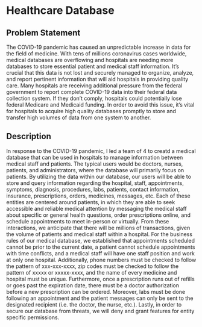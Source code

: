 # Healthcare Database

## Problem Statement
The COVID-19 pandemic has caused an unpredictable increase in data for the
field of medicine. With tens of millions coronavirus cases worldwide, medical databases
are overflowing and hospitals are needing more databases to store essential patient
and medical staff information. It’s crucial that this data is not lost and securely managed
to organize, analyze, and report pertinent information that will aid hospitals in providing
quality care.
Many hospitals are receiving additional pressure from the federal government to
report complete COVID-19 data into their federal data collection system. If they don’t
comply, hospitals could potentially lose federal Medicare and Medicaid funding. In order
to avoid this issue, it’s vital for hospitals to acquire high quality databases promptly to
store and transfer high volumes of data from one system to another.

## Description
In response to the COVID-19 pandemic, I led a team of 4 to creatd a medical database
that can be used in hospitals to manage information between medical staff and patients.
The typical users would be doctors, nurses, patients, and administrators, where the
database will primarily focus on patients. By utilizing the data within our database, our
users will be able to store and query information regarding the hospital, staff,
appointments, symptoms, diagnosis, procedures, labs, patients, contact information,
insurance, prescriptions, orders, medicines, messages, etc. Each of these entities are
centered around patients, in which they are able to seek accessible and reliable medical
attention by messaging the medical staff about specific or general health questions,
order prescriptions online, and schedule appointments to meet in-person or virtually.
From these interactions, we anticipate that there will be millions of transactions, given
the volume of patients and medical staff within a hospital.
For the business rules of our medical database, we established that
appointments scheduled cannot be prior to the current date, a patient cannot schedule
appointments with time conflicts, and a medical staff will have one staff position and
work at only one hospital. Additionally, phone numbers must be checked to follow the
pattern of xxx-xxx-xxxx, zip codes must be checked to follow the pattern of xxxxx or
xxxxx-xxxx, and the name of every medicine and hospital must be unique. Furthermore,
once a prescription runs out of refills or goes past the expiration date, there must be a
doctor authorization before a new prescription can be ordered. Moreover, labs must be
done following an appointment and the patient messages can only be sent to the
designated recipient (i.e. the doctor, the nurse, etc.). Lastly, in order to secure our
database from threats, we will deny and grant features for entity specific permissions.